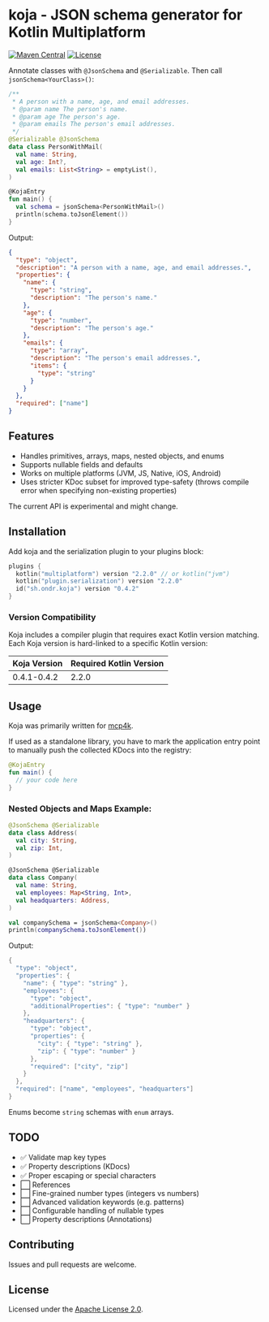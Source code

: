 # koja - JSON schema generator for Kotlin Multiplatform

[![Maven Central](https://img.shields.io/maven-central/v/sh.ondr.koja/koja-gradle.svg?color=blue)](https://search.maven.org/artifact/sh.ondr.koja/koja-gradle)
[![License](https://img.shields.io/badge/License-Apache_2.0-blue.svg)](https://www.apache.org/licenses/LICENSE-2.0)


Annotate classes with <code>@JsonSchema</code> and <code>@Serializable</code>.
Then call <code>jsonSchema&lt;YourClass&gt;()</code>:


```kotlin
/**
 * A person with a name, age, and email addresses.
 * @param name The person's name.
 * @param age The person's age.
 * @param emails The person's email addresses.
 */
@Serializable @JsonSchema
data class PersonWithMail(
  val name: String,
  val age: Int?,
  val emails: List<String> = emptyList(),
)

@KojaEntry
fun main() {
  val schema = jsonSchema<PersonWithMail>()
  println(schema.toJsonElement())
}
```

Output:

```json
{
  "type": "object",
  "description": "A person with a name, age, and email addresses.",
  "properties": {
    "name": {
      "type": "string",
      "description": "The person's name."
    },
    "age": {
      "type": "number",
      "description": "The person's age."
    },
    "emails": {
      "type": "array",
      "description": "The person's email addresses.",
      "items": {
        "type": "string"
      }
    }
  },
  "required": ["name"]
}
```

## Features
- Handles primitives, arrays, maps, nested objects, and enums
- Supports nullable fields and defaults
- Works on multiple platforms (JVM, JS, Native, iOS, Android)
- Uses stricter KDoc subset for improved type-safety (throws compile error when specifying non-existing properties)

The current API is experimental and might change.

## Installation

Add koja and the serialization plugin to your plugins block:

```kotlin
plugins {
  kotlin("multiplatform") version "2.2.0" // or kotlin("jvm")
  kotlin("plugin.serialization") version "2.2.0"
  id("sh.ondr.koja") version "0.4.2"
}
```

### Version Compatibility

Koja includes a compiler plugin that requires exact Kotlin version matching. Each Koja version is hard-linked to a specific Kotlin version:

| Koja Version    | Required Kotlin Version |
|-----------------|-------------------------|
| 0.4.1-0.4.2     | 2.2.0                   |

## Usage

Koja was primarily written for [mcp4k](https://www.github.com/ondrsh/mcp4k).

If used as a standalone library, you have to mark the application entry point to manually push the collected KDocs into the registry:

```kotlin
@KojaEntry
fun main() {
  // your code here
}
```

### Nested Objects and Maps Example:

```kotlin
@JsonSchema @Serializable
data class Address(
  val city: String,
  val zip: Int,
)

@JsonSchema @Serializable
data class Company(
  val name: String,
  val employees: Map<String, Int>,
  val headquarters: Address,
)

val companySchema = jsonSchema<Company>()
println(companySchema.toJsonElement())
```

Output:

```kotlin
{
  "type": "object",
  "properties": {
    "name": { "type": "string" },
    "employees": {
      "type": "object",
      "additionalProperties": { "type": "number" }
    },
    "headquarters": {
      "type": "object",
      "properties": {
        "city": { "type": "string" },
        "zip": { "type": "number" }
      },
      "required": ["city", "zip"]
    }
  },
  "required": ["name", "employees", "headquarters"]
}
```

Enums become <code>string</code> schemas with <code>enum</code> arrays.


## TODO
- ✅ Validate map key types
- ✅ Property descriptions (KDocs)
- ✅ Proper escaping or special characters
- ⬜ References
- ⬜ Fine-grained number types (integers vs numbers)
- ⬜ Advanced validation keywords (e.g. patterns)
- ⬜ Configurable handling of nullable types
- ⬜ Property descriptions (Annotations)


## Contributing
Issues and pull requests are welcome.

## License
Licensed under the [Apache License 2.0](./LICENSE).
